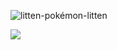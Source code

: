 
![litten-pokémon-litten](https://github.com/Davi8002/Davi8002/assets/164496370/a739ca52-9729-438c-9220-4a464bac7037=550x550)



![](https://komarev.com/ghpvc/?username=Davi8002&color=red)
